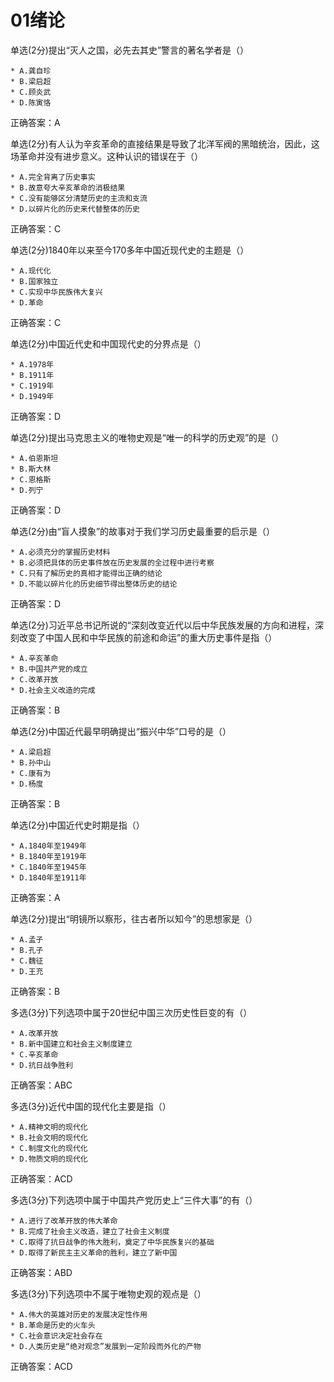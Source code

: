 # 01绪论

单选(2分)提出“灭人之国，必先去其史”警言的著名学者是（）    

    * A.龚自珍
    * B.梁启超
    * C.顾炎武
    * D.陈寅恪
正确答案：A    

单选(2分)有人认为辛亥革命的直接结果是导致了北洋军阀的黑暗统治，因此，这场革命并没有进步意义。这种认识的错误在于（）    

    * A.完全背离了历史事实
    * B.故意夸大辛亥革命的消极结果
    * C.没有能够区分清楚历史的主流和支流
    * D.以碎片化的历史来代替整体的历史
正确答案：C    

单选(2分)1840年以来至今170多年中国近现代史的主题是（）    

    * A.现代化
    * B.国家独立
    * C.实现中华民族伟大复兴
    * D.革命
正确答案：C    

单选(2分)中国近代史和中国现代史的分界点是（）    

    * A.1978年
    * B.1911年
    * C.1919年
    * D.1949年 
正确答案：D    

单选(2分)提出马克思主义的唯物史观是“唯一的科学的历史观”的是（）    

    * A.伯恩斯坦
    * B.斯大林
    * C.恩格斯
    * D.列宁
正确答案：D    

单选(2分)由“盲人摸象”的故事对于我们学习历史最重要的启示是（）    

    * A.必须充分的掌握历史材料
    * B.必须把具体的历史事件放在历史发展的全过程中进行考察
    * C.只有了解历史的真相才能得出正确的结论
    * D.不能以碎片化的历史细节得出整体历史的结论
正确答案：D    

单选(2分)习近平总书记所说的“深刻改变近代以后中华民族发展的方向和进程，深刻改变了中国人民和中华民族的前途和命运”的重大历史事件是指（）    

    * A.辛亥革命
    * B.中国共产党的成立
    * C.改革开放
    * D.社会主义改造的完成
正确答案：B    

单选(2分)中国近代最早明确提出“振兴中华”口号的是（）    

    * A.梁启超
    * B.孙中山 
    * C.康有为
    * D.杨度
正确答案：B    

单选(2分)中国近代史时期是指（）    

    * A.1840年至1949年
    * B.1840年至1919年
    * C.1840年至1945年
    * D.1840年至1911年
正确答案：A    

单选(2分)提出“明镜所以察形，往古者所以知今”的思想家是（）    

    * A.孟子 
    * B.孔子
    * C.魏征
    * D.王充 
正确答案：B    

多选(3分)下列选项中属于20世纪中国三次历史性巨变的有（）    

    * A.改革开放
    * B.新中国建立和社会主义制度建立
    * C.辛亥革命
    * D.抗日战争胜利
正确答案：ABC    

多选(3分)近代中国的现代化主要是指（）    

    * A.精神文明的现代化
    * B.社会文明的现代化
    * C.制度文化的现代化
    * D.物质文明的现代化
正确答案：ACD    

多选(3分)下列选项中属于中国共产党历史上“三件大事”的有（）    

    * A.进行了改革开放的伟大革命
    * B.完成了社会主义改造，建立了社会主义制度
    * C.取得了抗日战争的伟大胜利，奠定了中华民族复兴的基础
    * D.取得了新民主主义革命的胜利，建立了新中国
正确答案：ABD    

多选(3分)下列选项中不属于唯物史观的观点是（）    

    * A.伟大的英雄对历史的发展决定性作用
    * B.革命是历史的火车头
    * C.社会意识决定社会存在
    * D.人类历史是“绝对观念”发展到一定阶段而外化的产物
正确答案：ACD    

